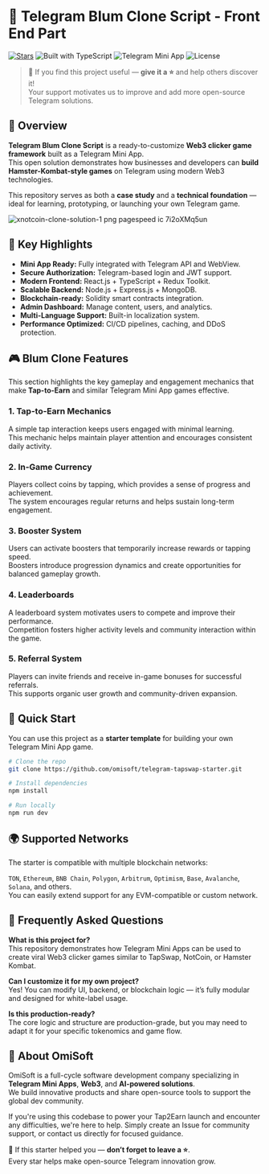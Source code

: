 # 🚀 Telegram Blum Clone Script - Front End Part

[![Stars](https://img.shields.io/github/stars/omisoft/blum-clone-script?style=social)](https://github.com/omisoft/blum-clone-script) ![Built with TypeScript](https://img.shields.io/badge/Built%20with-TypeScript-3178C6?logo=typescript) ![Telegram Mini App](https://img.shields.io/badge/Telegram-Mini%20App-blue?logo=telegram) ![License](https://img.shields.io/badge/license-MIT-green)

> 💫 If you find this project useful — **give it a ⭐** and help others discover it!  
> Your support motivates us to improve and add more open-source Telegram solutions.

## 🧩 Overview

**Telegram Blum Clone Script** is a ready-to-customize **Web3 clicker game framework** built as a Telegram Mini App.  
This open solution demonstrates how businesses and developers can **build Hamster-Kombat-style games** on Telegram using modern Web3 technologies.

This repository serves as both a **case study** and a **technical foundation** — ideal for learning, prototyping, or launching your own Telegram game.

![xnotcoin-clone-solution-1 png pagespeed ic 7i2oXMq5un](https://github.com/user-attachments/assets/cb691435-6ad7-41ed-ae10-43cf5b050c1d)

## 🌟 Key Highlights

- **Mini App Ready:** Fully integrated with Telegram API and WebView.
- **Secure Authorization:** Telegram-based login and JWT support.
- **Modern Frontend:** React.js + TypeScript + Redux Toolkit.
- **Scalable Backend:** Node.js + Express.js + MongoDB.
- **Blockchain-ready:** Solidity smart contracts integration.
- **Admin Dashboard:** Manage content, users, and analytics.
- **Multi-Language Support:** Built-in localization system.
- **Performance Optimized:** CI/CD pipelines, caching, and DDoS protection.

## 🎮 Blum Clone Features

This section highlights the key gameplay and engagement mechanics that make **Tap-to-Earn** and similar Telegram Mini App games effective.

### 1. Tap-to-Earn Mechanics  
A simple tap interaction keeps users engaged with minimal learning.  
This mechanic helps maintain player attention and encourages consistent daily activity.

### 2. In-Game Currency  
Players collect coins by tapping, which provides a sense of progress and achievement.  
The system encourages regular returns and helps sustain long-term engagement.

### 3. Booster System  
Users can activate boosters that temporarily increase rewards or tapping speed.  
Boosters introduce progression dynamics and create opportunities for balanced gameplay growth.

### 4. Leaderboards  
A leaderboard system motivates users to compete and improve their performance.  
Competition fosters higher activity levels and community interaction within the game.

### 5. Referral System  
Players can invite friends and receive in-game bonuses for successful referrals.  
This supports organic user growth and community-driven expansion.

## 🚀 Quick Start

You can use this project as a **starter template** for building your own Telegram Mini App game.

```bash
# Clone the repo
git clone https://github.com/omisoft/telegram-tapswap-starter.git

# Install dependencies
npm install

# Run locally
npm run dev
```

## 🌍 Supported Networks

The starter is compatible with multiple blockchain networks:

`TON`, `Ethereum`, `BNB Chain`, `Polygon`, `Arbitrum`, `Optimism`, `Base`, `Avalanche`, `Solana`, and others.  
You can easily extend support for any EVM-compatible or custom network.

## 💬 Frequently Asked Questions

**What is this project for?**  
This repository demonstrates how Telegram Mini Apps can be used to create viral Web3 clicker games similar to TapSwap, NotCoin, or Hamster Kombat.

**Can I customize it for my own project?**  
Yes! You can modify UI, backend, or blockchain logic — it’s fully modular and designed for white-label usage.

**Is this production-ready?**  
The core logic and structure are production-grade, but you may need to adapt it for your specific tokenomics and game flow.

## 🧠 About OmiSoft

OmiSoft is a full-cycle software development company specializing in **Telegram Mini Apps**, **Web3**, and **AI-powered solutions**.  
We build innovative products and share open-source tools to support the global dev community.

If you're using this codebase to power your Tap2Earn launch and encounter any difficulties, we're here to help. Simply create an Issue for community support, or contact us directly for focused guidance.

💫 If this starter helped you — **don’t forget to leave a ⭐**.  
Every star helps make open-source Telegram innovation grow.
